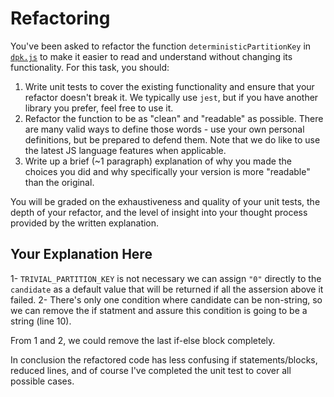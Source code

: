 
# Refactoring

You've been asked to refactor the function `deterministicPartitionKey` in [`dpk.js`](dpk.js) to make it easier to read and understand without changing its functionality. For this task, you should:

1. Write unit tests to cover the existing functionality and ensure that your refactor doesn't break it. We typically use `jest`, but if you have another library you prefer, feel free to use it.
2. Refactor the function to be as "clean" and "readable" as possible. There are many valid ways to define those words - use your own personal definitions, but be prepared to defend them. Note that we do like to use the latest JS language features when applicable.
3. Write up a brief (~1 paragraph) explanation of why you made the choices you did and why specifically your version is more "readable" than the original.

You will be graded on the exhaustiveness and quality of your unit tests, the depth of your refactor, and the level of insight into your thought process provided by the written explanation.

## Your Explanation Here
1- `TRIVIAL_PARTITION_KEY` is not necessary we can assign `"0"` directly to the `candidate` as a default value that will be returned if all the assersion above it failed.
2- There's only one condition where candidate can be non-string, so we can remove the if statment and assure this condition is going to be a string (line 10).

From 1 and 2, we could remove the last if-else block completely.

In conclusion the refactored code has less confusing if statements/blocks, reduced lines, and of course I've completed the unit test to cover all possible cases.